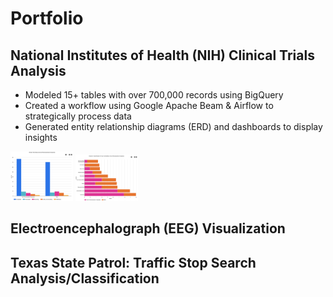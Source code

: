 # Portfolio 

## National Institutes of Health (NIH) Clinical Trials Analysis
- Modeled 15+ tables with over 700,000 records using BigQuery
- Created a workflow using Google Apache Beam & Airflow to strategically process data 
- Generated entity relationship diagrams (ERD) and dashboards to display insights

<p float="left">
  <img src="/images/overall_status.png" width="100" />
  <img src="/images/conditions.png" width="100" /> 
</p>

## Electroencephalograph (EEG) Visualization

## Texas State Patrol: Traffic Stop Search Analysis/Classification
